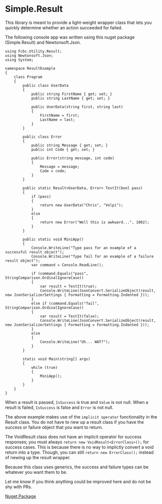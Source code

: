 # Simple.Result
This library is meant to provide a light-weight wrapper class that lets you quickly determine whether an action succeeded for failed.

The following console app was written using this nuget package (Simple.Result) and Newtonsoft.Json.

```
using Fcbc.Utility.Result;
using Newtonsoft.Json;
using System;

namespace ResultExample
{
    class Program
    {
        public class UserData
        {
            public string FirstName { get; set; }
            public string LastName { get; set; }

            public UserData(string first, string last)
            {
                FirstName = first;
                LastName = last;
            }
        }

        public class Error
        {
            public string Message { get; set; }
            public int Code { get; set; }

            public Error(string message, int code)
            {
                Message = message;
                Code = code;
            }
        }

        public static Result<UserData, Error> TestIt(bool pass)
        {
            if (pass)
            {
                return new UserData("Chris", "Volpi");
            }
            else
            {
                return new Error("Well this is awkward...", 1002);
            }
        }

        public static void MiniApp()
        {
            Console.WriteLine("Type pass for an example of a successful result object");
            Console.WriteLine("Type fail for an example of a failure result object");
            var command = Console.ReadLine();

            if (command.Equals("pass", StringComparison.OrdinalIgnoreCase))
            {
                var result = TestIt(true);
                Console.WriteLine(JsonConvert.SerializeObject(result, new JsonSerializerSettings { Formatting = Formatting.Indented }));
            }
            else if (command.Equals("fail", StringComparison.OrdinalIgnoreCase))
            {
                var result = TestIt(false);
                Console.WriteLine(JsonConvert.SerializeObject(result, new JsonSerializerSettings { Formatting = Formatting.Indented }));
            }
            else
            {
                Console.WriteLine("Uh... WAT?");
            }
        }

        static void Main(string[] args)
        {
            while (true)
            {
                MiniApp();
            }
        }
    }
}

```

When a result is passed, `IsSuccess` is true and `Value` is not null.
When a result is failed, `IsSuccess` is false and `Error` is not null.

The above example makes use of the `implicit operator` functionality in the Result class. You do not have to new up a result class if you have the success or failure object that you want to return.

The VoidResult class does not have an implicit operator for success responses; you must always `return new VoidResult<ErrorClass>();` for success cases. This is because there is no way to implictly convert a void return into a type. Though, you can still `return new ErrorClass();` instead of newing up the result wrapper.

Because this class uses generics, the success and failure types can be whatever you want them to be.

Let me know if you think anything could be improved here and do not be shy with PRs.

[Nuget Package](https://www.nuget.org/packages/Simple.Result/)
